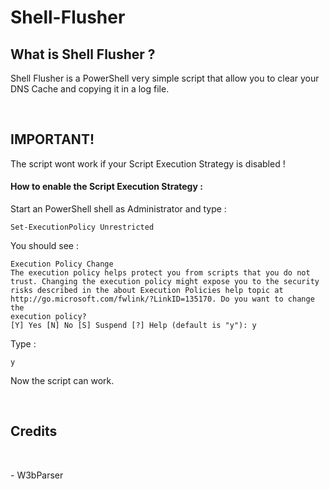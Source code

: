 # Shell-Flusher
<h2>What is Shell Flusher ?</h2>
<p>Shell Flusher is a PowerShell very simple script that allow you to clear your DNS Cache and copying it in a log file.</p>
<br>
<h2>IMPORTANT!</h2>
<p>The script wont work if your Script Execution Strategy is disabled !</p>
<h4>How to enable the Script Execution Strategy :</h4>
<p>Start an PowerShell shell as Administrator and type :</p>

```shell
Set-ExecutionPolicy Unrestricted
```

<p>You should see :</p>

```
Execution Policy Change
The execution policy helps protect you from scripts that you do not trust. Changing the execution policy might expose you to the security risks described in the about Execution Policies help topic at
http://go.microsoft.com/fwlink/?LinkID=135170. Do you want to change the
execution policy?
[Y] Yes [N] No [S] Suspend [?] Help (default is "y"): y
```

<p>Type :</p>

```
y
```

<p>Now the script can work.</p>
<br>
<h2>Credits</h2>
<br>
<p> - W3bParser
